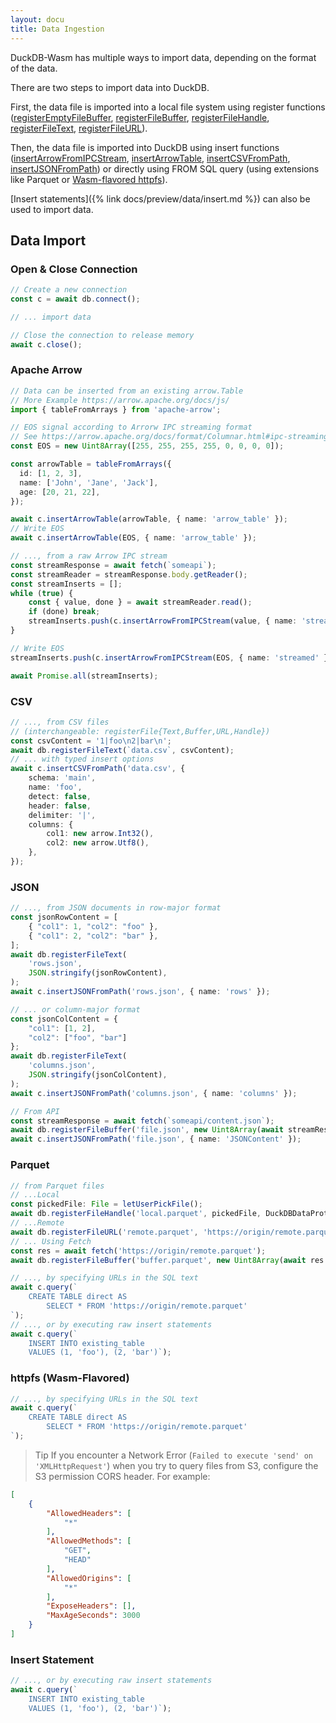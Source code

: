 ```yaml
---
layout: docu
title: Data Ingestion
---
```


DuckDB-Wasm has multiple ways to import data, depending on the format of the data.

There are two steps to import data into DuckDB.

First, the data file is imported into a local file system using register functions ([registerEmptyFileBuffer](https://shell.duckdb.org/docs/classes/index.AsyncDuckDB.html#registerEmptyFileBuffer), [registerFileBuffer](https://shell.duckdb.org/docs/classes/index.AsyncDuckDB.html#registerFileBuffer), [registerFileHandle](https://shell.duckdb.org/docs/classes/index.AsyncDuckDB.html#registerFileHandle), [registerFileText](https://shell.duckdb.org/docs/classes/index.AsyncDuckDB.html#registerFileText), [registerFileURL](https://shell.duckdb.org/docs/classes/index.AsyncDuckDB.html#registerFileURL)).

Then, the data file is imported into DuckDB using insert functions ([insertArrowFromIPCStream](https://shell.duckdb.org/docs/classes/index.AsyncDuckDBConnection.html#insertArrowFromIPCStream), [insertArrowTable](https://shell.duckdb.org/docs/classes/index.AsyncDuckDBConnection.html#insertArrowTable), [insertCSVFromPath](https://shell.duckdb.org/docs/classes/index.AsyncDuckDBConnection.html#insertCSVFromPath), [insertJSONFromPath](https://shell.duckdb.org/docs/classes/index.AsyncDuckDBConnection.html#insertJSONFromPath)) or directly using FROM SQL query (using extensions like Parquet or [Wasm-flavored httpfs](#httpfs-wasm-flavored)).

[Insert statements]({% link docs/preview/data/insert.md %}) can also be used to import data.

## Data Import

### Open & Close Connection

```ts
// Create a new connection
const c = await db.connect();

// ... import data

// Close the connection to release memory
await c.close();
```

### Apache Arrow

```ts
// Data can be inserted from an existing arrow.Table
// More Example https://arrow.apache.org/docs/js/
import { tableFromArrays } from 'apache-arrow';

// EOS signal according to Arrorw IPC streaming format
// See https://arrow.apache.org/docs/format/Columnar.html#ipc-streaming-format
const EOS = new Uint8Array([255, 255, 255, 255, 0, 0, 0, 0]);

const arrowTable = tableFromArrays({
  id: [1, 2, 3],
  name: ['John', 'Jane', 'Jack'],
  age: [20, 21, 22],
});

await c.insertArrowTable(arrowTable, { name: 'arrow_table' });
// Write EOS
await c.insertArrowTable(EOS, { name: 'arrow_table' });

// ..., from a raw Arrow IPC stream
const streamResponse = await fetch(`someapi`);
const streamReader = streamResponse.body.getReader();
const streamInserts = [];
while (true) {
    const { value, done } = await streamReader.read();
    if (done) break;
    streamInserts.push(c.insertArrowFromIPCStream(value, { name: 'streamed' }));
}

// Write EOS
streamInserts.push(c.insertArrowFromIPCStream(EOS, { name: 'streamed' }));

await Promise.all(streamInserts);
```

### CSV

```ts
// ..., from CSV files
// (interchangeable: registerFile{Text,Buffer,URL,Handle})
const csvContent = '1|foo\n2|bar\n';
await db.registerFileText(`data.csv`, csvContent);
// ... with typed insert options
await c.insertCSVFromPath('data.csv', {
    schema: 'main',
    name: 'foo',
    detect: false,
    header: false,
    delimiter: '|',
    columns: {
        col1: new arrow.Int32(),
        col2: new arrow.Utf8(),
    },
});
```

### JSON

```ts
// ..., from JSON documents in row-major format
const jsonRowContent = [
    { "col1": 1, "col2": "foo" },
    { "col1": 2, "col2": "bar" },
];
await db.registerFileText(
    'rows.json',
    JSON.stringify(jsonRowContent),
);
await c.insertJSONFromPath('rows.json', { name: 'rows' });

// ... or column-major format
const jsonColContent = {
    "col1": [1, 2],
    "col2": ["foo", "bar"]
};
await db.registerFileText(
    'columns.json',
    JSON.stringify(jsonColContent),
);
await c.insertJSONFromPath('columns.json', { name: 'columns' });

// From API
const streamResponse = await fetch(`someapi/content.json`);
await db.registerFileBuffer('file.json', new Uint8Array(await streamResponse.arrayBuffer()))
await c.insertJSONFromPath('file.json', { name: 'JSONContent' });
```

### Parquet

```ts
// from Parquet files
// ...Local
const pickedFile: File = letUserPickFile();
await db.registerFileHandle('local.parquet', pickedFile, DuckDBDataProtocol.BROWSER_FILEREADER, true);
// ...Remote
await db.registerFileURL('remote.parquet', 'https://origin/remote.parquet', DuckDBDataProtocol.HTTP, false);
// ... Using Fetch
const res = await fetch('https://origin/remote.parquet');
await db.registerFileBuffer('buffer.parquet', new Uint8Array(await res.arrayBuffer()));

// ..., by specifying URLs in the SQL text
await c.query(`
    CREATE TABLE direct AS
        SELECT * FROM 'https://origin/remote.parquet'
`);
// ..., or by executing raw insert statements
await c.query(`
    INSERT INTO existing_table
    VALUES (1, 'foo'), (2, 'bar')`);
```

### httpfs (Wasm-Flavored)

```ts
// ..., by specifying URLs in the SQL text
await c.query(`
    CREATE TABLE direct AS
        SELECT * FROM 'https://origin/remote.parquet'
`);
```

> Tip If you encounter a Network Error (`Failed to execute 'send' on 'XMLHttpRequest'`) when you try to query files from S3, configure the S3 permission CORS header. For example:

```json
[
    {
        "AllowedHeaders": [
            "*"
        ],
        "AllowedMethods": [
            "GET",
            "HEAD"
        ],
        "AllowedOrigins": [
            "*"
        ],
        "ExposeHeaders": [],
        "MaxAgeSeconds": 3000
    }
]
```

### Insert Statement

```ts
// ..., or by executing raw insert statements
await c.query(`
    INSERT INTO existing_table
    VALUES (1, 'foo'), (2, 'bar')`);
```